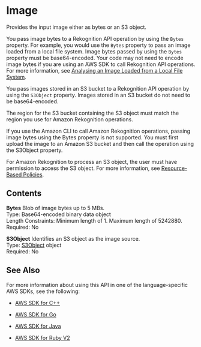 # Image<a name="API_Image"></a>

Provides the input image either as bytes or an S3 object\.

You pass image bytes to a Rekognition API operation by using the `Bytes` property\. For example, you would use the `Bytes` property to pass an image loaded from a local file system\. Image bytes passed by using the `Bytes` property must be base64\-encoded\. Your code may not need to encode image bytes if you are using an AWS SDK to call Rekognition API operations\. For more information, see [Analysing an Image Loaded from a Local File System](images-bytes.md)\.

 You pass images stored in an S3 bucket to a Rekognition API operation by using the `S3Object` property\. Images stored in an S3 bucket do not need to be base64\-encoded\.

The region for the S3 bucket containing the S3 object must match the region you use for Amazon Rekognition operations\.

If you use the Amazon CLI to call Amazon Rekognition operations, passing image bytes using the Bytes property is not supported\. You must first upload the image to an Amazon S3 bucket and then call the operation using the S3Object property\.

For Amazon Rekognition to process an S3 object, the user must have permission to access the S3 object\. For more information, see [Resource\-Based Policies](access-control-overview.md#manage-access-resource-policies)\. 

## Contents<a name="API_Image_Contents"></a>

 **Bytes**   <a name="rekognition-Type-Image-Bytes"></a>
Blob of image bytes up to 5 MBs\.  
Type: Base64\-encoded binary data object  
Length Constraints: Minimum length of 1\. Maximum length of 5242880\.  
Required: No

 **S3Object**   <a name="rekognition-Type-Image-S3Object"></a>
Identifies an S3 object as the image source\.  
Type: [S3Object](API_S3Object.md) object  
Required: No

## See Also<a name="API_Image_SeeAlso"></a>

For more information about using this API in one of the language\-specific AWS SDKs, see the following:

+  [AWS SDK for C\+\+](http://docs.aws.amazon.com/goto/SdkForCpp/rekognition-2016-06-27/Image) 

+  [AWS SDK for Go](http://docs.aws.amazon.com/goto/SdkForGoV1/rekognition-2016-06-27/Image) 

+  [AWS SDK for Java](http://docs.aws.amazon.com/goto/SdkForJava/rekognition-2016-06-27/Image) 

+  [AWS SDK for Ruby V2](http://docs.aws.amazon.com/goto/SdkForRubyV2/rekognition-2016-06-27/Image) 